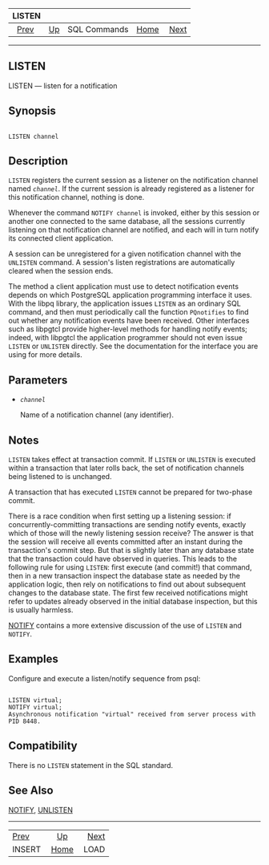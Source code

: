 <!--?xml version="1.0" encoding="UTF-8" standalone="no"?-->

|               LISTEN              |                                        |              |                                                       |                               |
| :-------------------------------: | :------------------------------------- | :----------: | ----------------------------------------------------: | ----------------------------: |
| [Prev](sql-insert.html "INSERT")  | [Up](sql-commands.html "SQL Commands") | SQL Commands | [Home](index.html "PostgreSQL 17devel Documentation") |  [Next](sql-load.html "LOAD") |

***

[]()

## LISTEN

LISTEN — listen for a notification

## Synopsis

```

LISTEN channel
```

## Description

`LISTEN` registers the current session as a listener on the notification channel named *`channel`*. If the current session is already registered as a listener for this notification channel, nothing is done.

Whenever the command `NOTIFY channel` is invoked, either by this session or another one connected to the same database, all the sessions currently listening on that notification channel are notified, and each will in turn notify its connected client application.

A session can be unregistered for a given notification channel with the `UNLISTEN` command. A session's listen registrations are automatically cleared when the session ends.

The method a client application must use to detect notification events depends on which PostgreSQL application programming interface it uses. With the libpq library, the application issues `LISTEN` as an ordinary SQL command, and then must periodically call the function `PQnotifies` to find out whether any notification events have been received. Other interfaces such as libpgtcl provide higher-level methods for handling notify events; indeed, with libpgtcl the application programmer should not even issue `LISTEN` or `UNLISTEN` directly. See the documentation for the interface you are using for more details.

## Parameters

*   *`channel`*

    Name of a notification channel (any identifier).

## Notes

`LISTEN` takes effect at transaction commit. If `LISTEN` or `UNLISTEN` is executed within a transaction that later rolls back, the set of notification channels being listened to is unchanged.

A transaction that has executed `LISTEN` cannot be prepared for two-phase commit.

There is a race condition when first setting up a listening session: if concurrently-committing transactions are sending notify events, exactly which of those will the newly listening session receive? The answer is that the session will receive all events committed after an instant during the transaction's commit step. But that is slightly later than any database state that the transaction could have observed in queries. This leads to the following rule for using `LISTEN`: first execute (and commit!) that command, then in a new transaction inspect the database state as needed by the application logic, then rely on notifications to find out about subsequent changes to the database state. The first few received notifications might refer to updates already observed in the initial database inspection, but this is usually harmless.

[NOTIFY](sql-notify.html "NOTIFY") contains a more extensive discussion of the use of `LISTEN` and `NOTIFY`.

## Examples

Configure and execute a listen/notify sequence from psql:

```

LISTEN virtual;
NOTIFY virtual;
Asynchronous notification "virtual" received from server process with PID 8448.
```

## Compatibility

There is no `LISTEN` statement in the SQL standard.

## See Also

[NOTIFY](sql-notify.html "NOTIFY"), [UNLISTEN](sql-unlisten.html "UNLISTEN")

***

|                                   |                                                       |                               |
| :-------------------------------- | :---------------------------------------------------: | ----------------------------: |
| [Prev](sql-insert.html "INSERT")  |         [Up](sql-commands.html "SQL Commands")        |  [Next](sql-load.html "LOAD") |
| INSERT                            | [Home](index.html "PostgreSQL 17devel Documentation") |                          LOAD |
